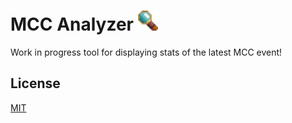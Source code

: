 # MCC Analyzer <img src="static/favicon.png" height="32" width="32"> 

Work in progress tool for displaying stats of the latest MCC event!

## License 
[MIT](LICENSE.txt
)